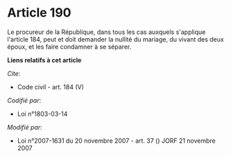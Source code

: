 # Article 190

Le procureur de la République, dans tous les cas auxquels s'applique l'article 184, peut et doit demander la nullité du
mariage, du vivant des deux époux, et les faire condamner à se séparer.

**Liens relatifs à cet article**

_Cite_:

  - Code civil - art. 184 (V)

_Codifié par_:

  - Loi n°1803-03-14

_Modifié par_:

  - Loi n°2007-1631 du 20 novembre 2007 - art. 37 () JORF 21 novembre 2007
